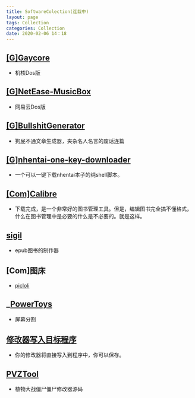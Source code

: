```yaml
---
title: SoftwareColection(连载中)
layout: page
tags: Collection
categories: Collection
date: 2020-02-06 14：18
---
```

## __[[G]Gaycore](https://github.com/yihong0618/gaycore)__
- 机核Dos版

## __[[G]NetEase-MusicBox](https://github.com/darknessomi/musicbox)__
- 网易云Dos版

## __[[G]BullshitGenerator](https://github.com/menzi11/BullshitGenerator)__
- 狗屁不通文章生成器，夹杂名人名言的废话连篇

## __[[G]nhentai-one-key-downloader](https://github.com/Tsuk1ko/nhentai-one-key-downloader)__
- 一个可以一键下载nhentai本子的纯shell脚本。

## __[[Com]Calibre](https://calibre-ebook.com/)__
- 下载完成，是一个非常好的图书管理工具。但是，编辑图书完全搞不懂格式，什么在图书管理中是必要的什么是不必要的。就是这样。

## __[sigil](https://sigil-ebook.com/)__
- epub图书的制作器

## __[Com]图床__
- [picloli](https://picloli.com/)

## ___[PowerToys](https://github.com/Microsoft/PowerToys)__
- 屏幕分割


## __[修改器写入目标程序](https://github.com/Lazuplis-Mei/MemToExe)__
- 你的修改器将直接写入到程序中，你可以保存。

## __[PVZTool](https://github.com/lmintlcx/pvztools)__
- 植物大战僵尸僵尸修改器源码